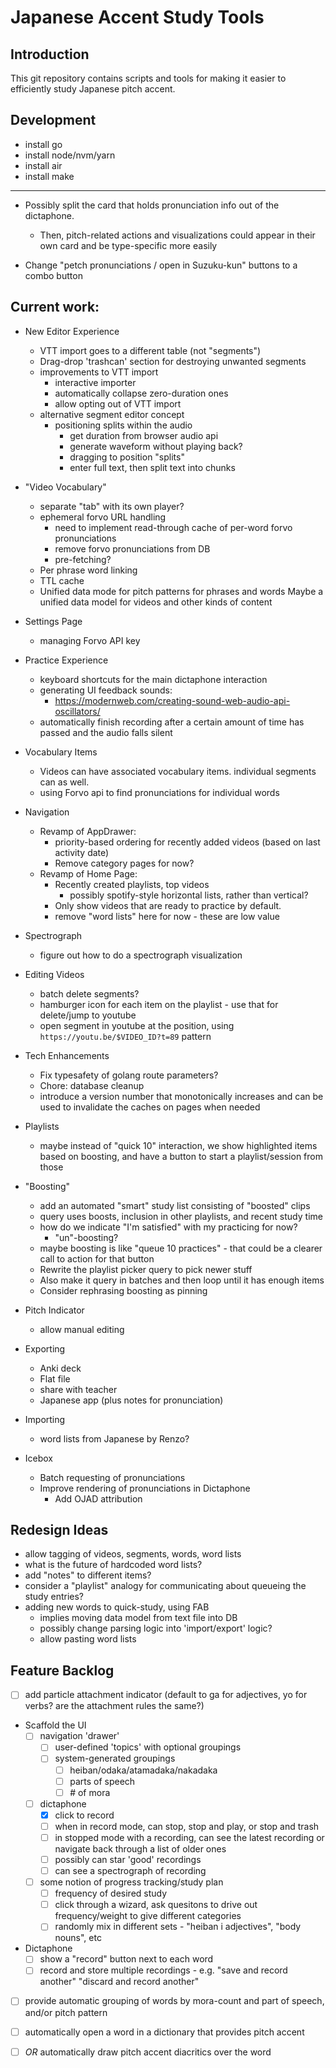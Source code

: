 # Japanese Accent Study Tools

## Introduction

This git repository contains scripts and tools for making it easier to efficiently study Japanese pitch accent.

## Development

* install go
* install node/nvm/yarn
* install air
* install make

--------

* Possibly split the card that holds pronunciation info out of the dictaphone.
  * Then, pitch-related actions and visualizations could appear in their own card and be type-specific more easily

* Change "petch pronunciations / open in Suzuku-kun" buttons to a combo button

## Current work:
* New Editor Experience
  * VTT import goes to a different table (not "segments")
  * Drag-drop 'trashcan' section for destroying unwanted segments
  * improvements to VTT import
    * interactive importer
    * automatically collapse zero-duration ones
    * allow opting out of VTT import
  * alternative segment editor concept
    * positioning splits within the audio
      * get duration from browser audio api
      * generate waveform without playing back?
      * dragging to position "splits"
      * enter full text, then split text into chunks

* "Video Vocabulary"
  * separate "tab" with its own player?
  * ephemeral forvo URL handling
    * need to implement read-through cache of per-word forvo pronunciations
    * remove forvo pronunciations from DB
    * pre-fetching?
  * Per phrase word linking 
  * TTL cache
  * Unified data mode for pitch patterns for phrases and words
    Maybe a unified data model for videos and other kinds of content 

* Settings Page
    * managing Forvo API key

* Practice Experience
  * keyboard shortcuts for the main dictaphone interaction 
  * generating UI feedback sounds:
    * https://modernweb.com/creating-sound-web-audio-api-oscillators/
  * automatically finish recording after a certain amount of time has passed and the audio falls silent

* Vocabulary Items
  * Videos can have associated vocabulary items. individual segments can as well. 
  * using Forvo api to find pronunciations for individual words

* Navigation
  * Revamp of AppDrawer:
      * priority-based ordering for recently added videos (based on last activity date)
      * Remove category pages for now?
  * Revamp of Home Page:
      * Recently created playlists, top videos
          * possibly spotify-style horizontal lists, rather than vertical?
      * Only show videos that are ready to practice by default.   
      * remove "word lists" here for now - these are low value     

* Spectrograph
  * figure out how to do a spectrograph visualization 

* Editing Videos
  * batch delete segments? 
  * hamburger icon for each item on the playlist - use that for delete/jump to youtube
  * open segment in youtube at the position, using `https://youtu.be/$VIDEO_ID?t=89` pattern

* Tech Enhancements
  * Fix typesafety of golang route parameters?
  * Chore: database cleanup
  * introduce a version number that monotonically increases and can be used to invalidate the caches on pages when needed

* Playlists
  * maybe instead of "quick 10" interaction, we show highlighted items based on boosting, and have a button to start a playlist/session from those

* "Boosting"
  * add an automated "smart" study list consisting of "boosted" clips 
  * query uses boosts, inclusion in other playlists, and recent study time
  * how do we indicate "I'm satisfied" with my practicing for now?
    * "un"-boosting?
  * maybe boosting is like "queue 10 practices" - that could be a clearer call to action for that button
  * Rewrite the playlist picker query to pick newer stuff
  * Also make it query in batches and then loop until it has enough items
  * Consider rephrasing boosting as pinning


* Pitch Indicator
  * allow manual editing 

* Exporting
    * Anki deck
    * Flat file
    * share with teacher
    * Japanese app (plus notes for pronunciation)
  
* Importing
  * word lists from Japanese by Renzo? 

* Icebox
    * Batch requesting of pronunciations
    * Improve rendering of pronunciations in Dictaphone
        * Add OJAD attribution



## Redesign Ideas
* allow tagging of videos, segments, words, word lists
* what is the future of hardcoded word lists?
* add "notes" to different items?
* consider a "playlist" analogy for communicating about queueing the study entries?
* adding new words to quick-study, using FAB
    * implies moving data model from text file into DB
    * possibly change parsing logic into 'import/export' logic?
    * allow pasting word lists


## Feature Backlog
* [ ] add particle attachment indicator (default to ga for adjectives, yo for verbs? are the attachment rules the same?)

* Scaffold the UI
    * [ ] navigation 'drawer'
        * [ ] user-defined 'topics' with optional groupings
        * [ ] system-generated groupings
            * [ ] heiban/odaka/atamadaka/nakadaka
            * [ ] parts of speech
            * [ ] \# of mora
    * [ ] dictaphone
        * [x] click to record
        * [ ] when in record mode, can stop, stop and play, or stop and trash
        * [ ] in stopped mode with a recording, can see the latest recording or navigate back through a list of older ones
        * [ ] possibly can star 'good' recordings
        * [ ] can see a spectrograph of recording
    * [ ] some notion of progress tracking/study plan
        * [ ] frequency of desired study
        * [ ] click through a wizard, ask quesitons to drive out frequency/weight to give different categories
        * [ ] randomly mix in different sets - "heiban i adjectives", "body nouns", etc

* Dictaphone
    * [ ] show a "record" button next to each word
    * [ ] record and store multiple recordings - e.g. "save and record another" "discard and record another" 
* [ ] provide automatic grouping of words by mora-count and part of speech, and/or pitch pattern
* [ ] automatically open a word in a dictionary that provides pitch accent
* [ ] *OR* automatically draw pitch accent diacritics over the word

